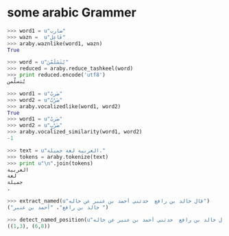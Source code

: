 some arabic Grammer
========================

```python
>>> word1 = u"ضارب"
>>> wazn =  u"فَاعِل"
>>> araby.waznlike(word1, wazn)
True
```


```python
>>> word = u"يُتَسََلَّمْنَ"
>>> reduced = araby.reduce_tashkeel(word)
>>> print reduced.encode('utf8')
يُتسلّمن
```



```python
>>> word1 = u"ضَربٌ"
>>> word2 = u"ضَرْبٌ"
>>> araby.vocalizedlike(word1, word2)
True
>>> word1 = u"ضَربٌ"
>>> word2 = u"ضَرْبٍ"
>>> araby.vocalized_similarity(word1, word2)
-1
```

```python
>>> text = u"العربية لغة جميلة."
>>> tokens = araby.tokenize(text)
>>> print u"\n".join(tokens)
‎العربية
‎لغة
‎جميلة
.
```


```python
>>> extract_named(u"قال خالد بن رافع  حدثني أحمد بن عنبر عن خاله")    
("خالد بن رافع"، "أحمد بن عنبر ")
```


```python
>>> detect_named_position(u"قال خالد بن رافع  حدثني أحمد بن عنبر عن خاله")    
((1,3), (6,8))
```
